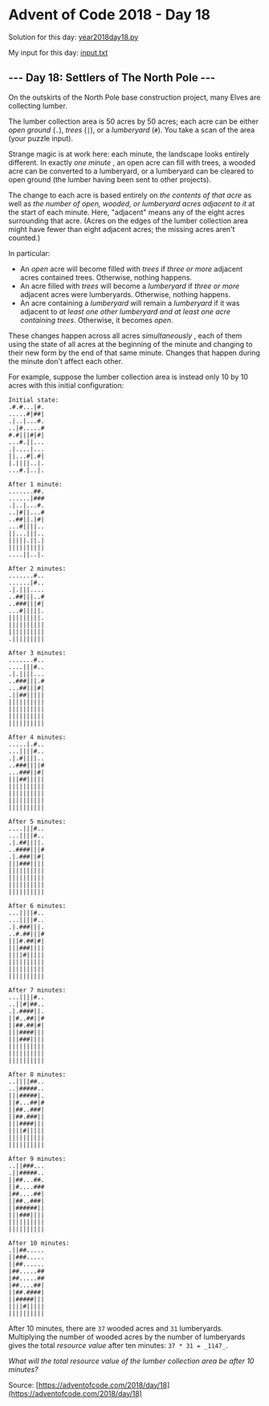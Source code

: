# Advent of Code 2018 - Day 18

Solution for this day: [year2018day18.py](year2018/day18/year2018day18.py)

My input for this day: [input.txt](year2018/day18/input.txt)

## \--- Day 18: Settlers of The North Pole ---

On the outskirts of the North Pole base construction project, many Elves are
collecting lumber.

The lumber collection area is 50 acres by 50 acres; each acre can be either
_open ground_ (`.`), _trees_ (`|`), or a _lumberyard_ (`#`). You take a scan
of the area (your puzzle input).

Strange magic is at work here: each minute, the landscape looks entirely
different. In exactly _one minute_ , an open acre can fill with trees, a
wooded acre can be converted to a lumberyard, or a lumberyard can be cleared
to open ground (the lumber having been sent to other projects).

The change to each acre is based entirely on _the contents of that acre_ as
well as _the number of open, wooded, or lumberyard acres adjacent to it_ at
the start of each minute. Here, "adjacent" means any of the eight acres
surrounding that acre. (Acres on the edges of the lumber collection area might
have fewer than eight adjacent acres; the missing acres aren't counted.)

In particular:

  * An _open_ acre will become filled with _trees_ if _three or more_ adjacent acres contained trees. Otherwise, nothing happens.
  * An acre filled with _trees_ will become a _lumberyard_ if _three or more_ adjacent acres were lumberyards. Otherwise, nothing happens.
  * An acre containing a _lumberyard_ will remain a _lumberyard_ if it was adjacent to _at least one other lumberyard and at least one acre containing trees_. Otherwise, it becomes _open_.

These changes happen across all acres _simultaneously_ , each of them using
the state of all acres at the beginning of the minute and changing to their
new form by the end of that same minute. Changes that happen during the minute
don't affect each other.

For example, suppose the lumber collection area is instead only 10 by 10 acres
with this initial configuration:

    
    
    Initial state:
    .#.#...|#.
    .....#|##|
    .|..|...#.
    ..|#.....#
    #.#|||#|#|
    ...#.||...
    .|....|...
    ||...#|.#|
    |.||||..|.
    ...#.|..|.
    
    After 1 minute:
    .......##.
    ......|###
    .|..|...#.
    ..|#||...#
    ..##||.|#|
    ...#||||..
    ||...|||..
    |||||.||.|
    ||||||||||
    ....||..|.
    
    After 2 minutes:
    .......#..
    ......|#..
    .|.|||....
    ..##|||..#
    ..###|||#|
    ...#|||||.
    |||||||||.
    ||||||||||
    ||||||||||
    .|||||||||
    
    After 3 minutes:
    .......#..
    ....|||#..
    .|.||||...
    ..###|||.#
    ...##|||#|
    .||##|||||
    ||||||||||
    ||||||||||
    ||||||||||
    ||||||||||
    
    After 4 minutes:
    .....|.#..
    ...||||#..
    .|.#||||..
    ..###||||#
    ...###||#|
    |||##|||||
    ||||||||||
    ||||||||||
    ||||||||||
    ||||||||||
    
    After 5 minutes:
    ....|||#..
    ...||||#..
    .|.##||||.
    ..####|||#
    .|.###||#|
    |||###||||
    ||||||||||
    ||||||||||
    ||||||||||
    ||||||||||
    
    After 6 minutes:
    ...||||#..
    ...||||#..
    .|.###|||.
    ..#.##|||#
    |||#.##|#|
    |||###||||
    ||||#|||||
    ||||||||||
    ||||||||||
    ||||||||||
    
    After 7 minutes:
    ...||||#..
    ..||#|##..
    .|.####||.
    ||#..##||#
    ||##.##|#|
    |||####|||
    |||###||||
    ||||||||||
    ||||||||||
    ||||||||||
    
    After 8 minutes:
    ..||||##..
    ..|#####..
    |||#####|.
    ||#...##|#
    ||##..###|
    ||##.###||
    |||####|||
    ||||#|||||
    ||||||||||
    ||||||||||
    
    After 9 minutes:
    ..||###...
    .||#####..
    ||##...##.
    ||#....###
    |##....##|
    ||##..###|
    ||######||
    |||###||||
    ||||||||||
    ||||||||||
    
    After 10 minutes:
    .||##.....
    ||###.....
    ||##......
    |##.....##
    |##.....##
    |##....##|
    ||##.####|
    ||#####|||
    ||||#|||||
    ||||||||||
    

After 10 minutes, there are `37` wooded acres and `31` lumberyards.
Multiplying the number of wooded acres by the number of lumberyards gives the
total _resource value_ after ten minutes: `37 * 31 = _1147_`.

_What will the total resource value of the lumber collection area be after 10
minutes?_



Source: [https://adventofcode.com/2018/day/18](https://adventofcode.com/2018/day/18)
